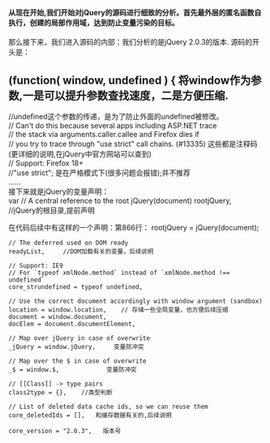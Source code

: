 #### 从现在开始,我们开始对jQuery的源码进行细致的分析。首先最外层的匿名函数自执行，创建的局部作用域，达到防止变量污染的目标。
那么接下来，我们进入源码的内部：我们分析的是jQuery 2.0.3的版本.
源码的开头是：
## (function( window, undefined ) {  将window作为参数,一是可以提升参数查找速度，二是方便压缩.
 //undefined这个参数的传递，是为了防止外面的undefined被修改。                             
// Can't do this because several apps including ASP.NET trace                                 
// the stack via arguments.caller.callee and Firefox dies if                                                           
// you try to trace through "use strict" call chains. (#13335)  这些都是注释码(更详细的说明,在jQuery中官方网站可以查到)            
// Support: Firefox 18+                                                     
//"use strict";   是在严格模式下(很多问题会报错);并不推荐                                                         
......                                                                                              
接下来就是jQuery的变量声明：                                                                                       
var
	// A central reference to the root jQuery(document)
	rootjQuery,     //jQuery的根目录,提前声明

  在代码后续中有这样的一个声明：第866行： rootjQuery = jQuery(document);
  
	// The deferred used on DOM ready
	readyList,     //DOM加载有关的变量，后续说明

	// Support: IE9
	// For `typeof xmlNode.method` instead of `xmlNode.method !== undefined`
	core_strundefined = typeof undefined,  

	// Use the correct document accordingly with window argument (sandbox)
	location = window.location,    // 存储一些全局变量，也方便后续压缩
	document = window.document,
	docElem = document.documentElement,

	// Map over jQuery in case of overwrite
	_jQuery = window.jQuery,     变量防冲突

	// Map over the $ in case of overwrite
	_$ = window.$,             变量防冲突

	// [[Class]] -> type pairs
	class2type = {},    //类型判断

	// List of deleted data cache ids, so we can reuse them
	core_deletedIds = [],   和缓存数据有关的,后续说明

	core_version = "2.0.3",   版本号

 
